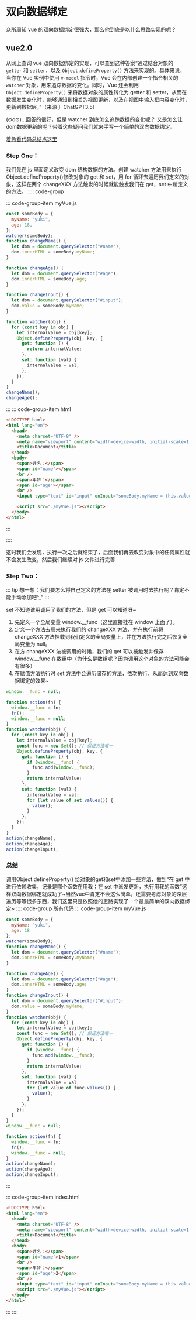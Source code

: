 <!--
 * @Author: yukiball yukiball
 * @Date: 2024-07-11 16:08:53
 * @LastEditors: yukiball yukiball
 * @LastEditTime: 2024-07-12 18:34:54
 * @FilePath: \display\docs\vue\双向数据绑定.md
 * @Description:
 *
 * Copyright (c) 2024 by ${git_name_email}, All Rights Reserved.
-->

# 双向数据绑定

众所周知 vue 的双向数据绑定很强大，那么他到底是以什么思路实现的呢？

## vue2.0

从网上查询 vue 双向数据绑定的实现，可以查到这种答案“通过结合对象的 `getter` 和 `setter`，以及 `Object.defineProperty()` 方法来实现的。具体来说，当你在 Vue 实例中使用 `v-model` 指令时，Vue 会在内部创建一个指令相关的 `watcher` 对象，用来追踪数据的变化。同时，Vue 还会利用 `Object.defineProperty()` 来将数据对象的属性转化为 getter 和 setter，从而在数据发生变化时，能够通知到相关的视图更新，以及在视图中输入框内容变化时，更新到数据层。”（来源于 ChatGPT3.5）

(⊙o⊙)…回答的很好，但是 watcher 到底怎么追踪数据的变化呢？ 又是怎么让dom数据更新的呢？带着这些疑问我们就来手写一个简单的双向数据绑定。

[着急看代码总结点这里](#总结)


### Step One：

我们先在 js 里面定义改变 dom 结构数据的方法。创建 watcher 方法用来执行 Object.defineProperty()修改对象的 get 和 set，用 for 循环去遍历我们定义的对象，这样在两个 changeXXX 方法触发的时候就能触发我们在 get，set 中新定义的方法。
:::: code-group

::: code-group-item myVue.js

```js
const someBody = {
  myName: "yuki",
  age: 18,
};
watcher(someBody);
function changeName() {
  let dom = document.querySelector("#name");
  dom.innerHTML = someBody.myName;
}

function changeAge() {
  let dom = document.querySelector("#age");
  dom.innerHTML = someBody.age;
}

function changeInput() {
  let dom = document.querySelector("#input");
  dom.value = someBody.myName;
}

function watcher(obj) {
  for (const key in obj) {
    let internalValue = obj[key];
    Object.defineProperty(obj, key, {
      get: function () {
        return internalValue;
      },
      set: function (val) {
        internalValue = val;
      },
    });
  }
}
changeName();
changeAge();
```

:::
::: code-group-item html

```html
<!DOCTYPE html>
<html lang="en">
  <head>
    <meta charset="UTF-8" />
    <meta name="viewport" content="width=device-width, initial-scale=1.0" />
    <title>Document</title>
  </head>
  <body>
    <span>姓名：</span>
    <span id="name"></span>
    <br />
    <span>年龄：</span>
    <span id="age"></span>
    <br />
    <input type="text" id="input" onInput="someBody.myName = this.value" />

    <script src="./myVue.js"></script>
  </body>
</html>
```

:::

::::

这时我们会发现，执行一次之后就结束了，后面我们再去改变对象中的任何属性就不会发生改变，然后我们继续对 js 文件进行完善

### Step Two：

::: tip 想一想：我们要怎么将自己定义的方法在 setter 被调用时去执行呢？肯定不能手动添加吧^\_^
:::

set 不知道谁用调用了我们的方法，但是 get 可以知道呀~

1. 先定义一个全局变量 window.\_\_func（这里直接挂在 window 上面了）。
2. 定义一个方法去用来执行我们的 changeXXX 方法，并在执行前将 changeXXX 方法挂载到我们定义的全局变量上，并在方法执行完之后恢复全局变量为 null。
3. 在方 changeXXX 法被调用的时候，我们的 get 可以被触发并保存 window.\_\_func 在数组中（为什么是数组呢？因为调用这个对象的方法可能会有很多）
4. 在赋值方法执行时 set 方法中会遍历储存的方法，依次执行，从而达到双向数据绑定的效果~

```js
window.__func = null;

function action(fn) {
  window.__func = fn;
  fn();
  window.__func = null;
}
function watcher(obj) {
  for (const key in obj) {
    let internalValue = obj[key];
    const func = new Set(); // 保证方法唯一
    Object.defineProperty(obj, key, {
      get: function () {
        if (window.__func) {
          func.add(window.__func);
        }
        return internalValue;
      },
      set: function (val) {
        internalValue = val;
        for (let value of set.values()) {
          value();
        }
      },
    });
  }
}
action(changeName);
action(changeAge);
action(changeInput);
```

### 总结
调用Object.defineProperty() 给对象的get和set中添加一些方法，做到“在 get 中进行依赖收集，记录是哪个函数在用我；在 set 中派发更新，执行用我的函数”这样双向数据绑定就成功了~当然vue中肯定不会这么简单，还需要考虑对象的深层遍历等等很多东西，我们这里只是依照他的思路实现了一个最最简单的双向数据绑定~
:::: code-group  所有代码
::: code-group-item myVue.js
```js
const someBody = {
  myName: "yuki",
  age: 18
};
watcher(someBody);
function changeName() {
  let dom = document.querySelector("#name");
  dom.innerHTML = someBody.myName;
}

function changeAge() {
  let dom = document.querySelector("#age");
  dom.innerHTML = someBody.age;
}
function changeInput() {
  let dom = document.querySelector("#input");
  dom.value = someBody.myName;
}
function watcher(obj) {
  for (const key in obj) {
    let internalValue = obj[key];
    const func = new Set(); // 保证方法唯一
    Object.defineProperty(obj, key, {
      get: function () {
        if (window.__func) {
          func.add(window.__func);
        }
        return internalValue;
      },
      set: function (val) {
        internalValue = val;
        for (let value of func.values()) {
          value();
        }
      },
    });
  }
}
window.__func = null;

function action(fn) {
  window.__func = fn;
  fn();
  window.__func = null;
}
action(changeName);
action(changeAge);
action(changeInput);

```
:::

::: code-group-item index.html

```html
<!DOCTYPE html>
<html lang="en">
  <head>
    <meta charset="UTF-8" />
    <meta name="viewport" content="width=device-width, initial-scale=1.0" />
    <title>Document</title>
  </head>
  <body>
    <span>姓名：</span>
    <span id="name">1</span>
    <br />
    <span>年龄：</span>
    <span id="age">2</span>
    <br />
    <input type="text" id="input" onInput="someBody.myName = this.value"/>
    <script src="./myVue.js"></script>
  </body>
</html>

```
:::
::::
